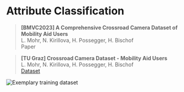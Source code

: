 # Attribute Classification

> **[BMVC2023] A Comprehensive Crossroad Camera Dataset of Mobility Aid Users**            
> L. Mohr, N. Kirillova, H. Possegger, H. Bischof\
> Paper

> **[TU Graz] Crossroad Camera Dataset - Mobility Aid Users**\
> L. Mohr, N. Kirillova, H. Possegger, H. Bischof\
> [Dataset](https://repository.tugraz.at/records/2gat1-pev27)
 
<img src="/home/nadesha/my_projects/AttributeClassification/docs/exampl_train_data.jpg" title="Exemplary training dataset"/>
